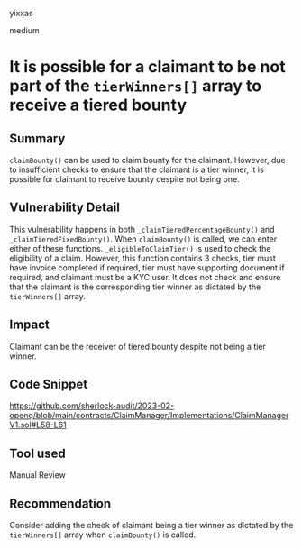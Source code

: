 yixxas

medium

# It is possible for a claimant to be not part of the `tierWinners[]` array to receive a tiered bounty

## Summary
`claimBounty()` can be used to claim bounty for the claimant. However, due to insufficient checks to ensure that the claimant is a tier winner, it is possible for claimant to receive bounty despite not being one.

## Vulnerability Detail
This vulnerability happens in both `_claimTieredPercentageBounty()` and `_claimTieredFixedBounty()`. When `claimBounty()` is called, we can enter either of these functions. `_eligibleToClaimTier()` is used to check the eligibility of a claim. However, this function contains 3 checks, tier must have invoice completed if required, tier must have supporting document if required, and claimant must be a KYC user. It does not check and ensure that the claimant is the corresponding tier winner as dictated by the `tierWinners[]` array.

## Impact
Claimant can be the receiver of tiered bounty despite not being a tier winner.

## Code Snippet
https://github.com/sherlock-audit/2023-02-openq/blob/main/contracts/ClaimManager/Implementations/ClaimManagerV1.sol#L58-L61

## Tool used

Manual Review

## Recommendation
Consider adding the check of claimant being a tier winner as dictated by the `tierWinners[]` array when `claimBounty()` is called.
